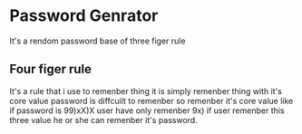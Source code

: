 # Password Genrator
It's a rendom password base of three figer rule 
## Four figer rule 
It's a rule that i use to remenber thing 
it is simply remenber thing with it's core value 
password is diffcuilt to remenber so remenber it's core 
value like if password is 99)xX)X user have only
remenber 9x) if user remenber this three value 
he or she can remenber it's password.
